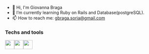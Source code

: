 - 👋 Hi, I'm Giovanna Braga
- 🌱 I’m currently learning Ruby on Rails and Database(postgreSQL).
- 📫 How to reach me: gbraga.soria@gmail.com

### Techs and tools
<table>
  <tr>
    <img src="https://static.wikia.nocookie.net/lpunb/images/a/a9/Ruby.png/revision/latest?cb=20130220144128" style="width:30px; height:30px;">
    <img src="https://upload.wikimedia.org/wikipedia/commons/thumb/2/29/Postgresql_elephant.svg/1200px-Postgresql_elephant.svg.png" style="width:30px; height:30px;">
    <img src="https://upload.wikimedia.org/wikipedia/commons/thumb/3/35/Tux.svg/800px-Tux.svg.png" style="width:30px; height:30px;">
  </tr>
</table>

